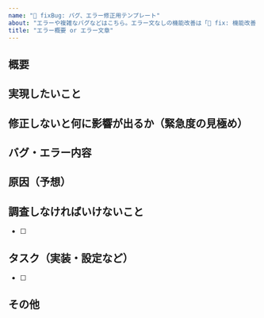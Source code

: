 ```yaml
---
name: "🐝 fixBug: バグ、エラー修正用テンプレート"
about: "エラーや複雑なバグなどはこちら。エラー文なしの機能改善は「🚀 fix: 機能改善・修正」にて"
title: "エラー概要 or エラー文章"
---
```


## 概要
<!-- エラーの内容と実現したいことの概要 -->


## 実現したいこと
<!-- 何をしたいか、どういう状態にしたいか -->


## 修正しないと何に影響が出るか（緊急度の見極め）
<!-- AをしないとBとCに影響がでる、AをしないとBの作業ができない、など -->


## バグ・エラー内容
<!-- エラー文、画像など -->


## 原因（予想）
<!-- 予想を書いて調査していく -->


## 調査しなければいけないこと
<!-- issueを書く時点でわかれば記述 -->
- [ ] 


## タスク（実装・設定など）
<!-- issueを書く時点でわかれば記述 -->
- [ ] 


## その他